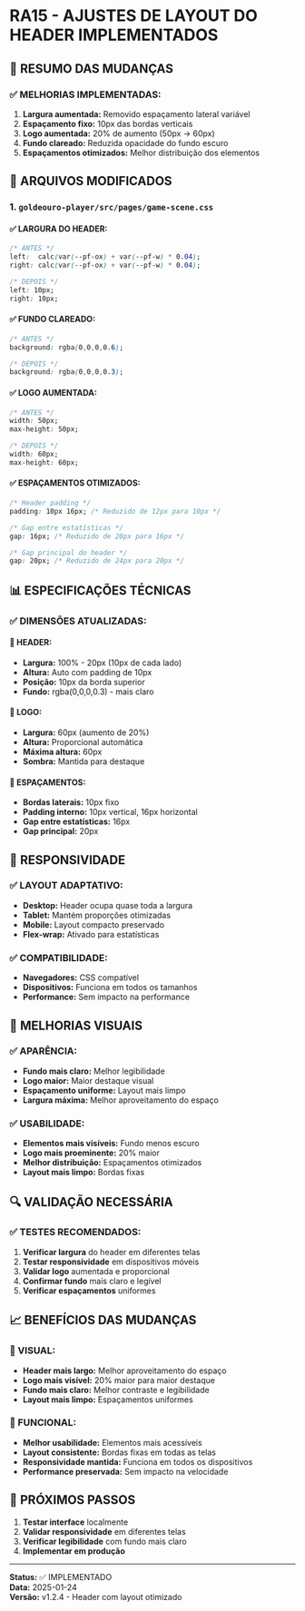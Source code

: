 # **RA15 - AJUSTES DE LAYOUT DO HEADER IMPLEMENTADOS**

## **🎯 RESUMO DAS MUDANÇAS**

### **✅ MELHORIAS IMPLEMENTADAS:**

1. **Largura aumentada:** Removido espaçamento lateral variável
2. **Espaçamento fixo:** 10px das bordas verticais
3. **Logo aumentada:** 20% de aumento (50px → 60px)
4. **Fundo clareado:** Reduzida opacidade do fundo escuro
5. **Espaçamentos otimizados:** Melhor distribuição dos elementos

## **🔧 ARQUIVOS MODIFICADOS**

### **1. `goldeouro-player/src/pages/game-scene.css`**

#### **✅ LARGURA DO HEADER:**
```css
/* ANTES */
left:  calc(var(--pf-ox) + var(--pf-w) * 0.04);
right: calc(var(--pf-ox) + var(--pf-w) * 0.04);

/* DEPOIS */
left: 10px;
right: 10px;
```

#### **✅ FUNDO CLAREADO:**
```css
/* ANTES */
background: rgba(0,0,0,0.6);

/* DEPOIS */
background: rgba(0,0,0,0.3);
```

#### **✅ LOGO AUMENTADA:**
```css
/* ANTES */
width: 50px;
max-height: 50px;

/* DEPOIS */
width: 60px;
max-height: 60px;
```

#### **✅ ESPAÇAMENTOS OTIMIZADOS:**
```css
/* Header padding */
padding: 10px 16px; /* Reduzido de 12px para 10px */

/* Gap entre estatísticas */
gap: 16px; /* Reduzido de 20px para 16px */

/* Gap principal do header */
gap: 20px; /* Reduzido de 24px para 20px */
```

## **📊 ESPECIFICAÇÕES TÉCNICAS**

### **✅ DIMENSÕES ATUALIZADAS:**

#### **🎨 HEADER:**
- **Largura:** 100% - 20px (10px de cada lado)
- **Altura:** Auto com padding de 10px
- **Posição:** 10px da borda superior
- **Fundo:** rgba(0,0,0,0.3) - mais claro

#### **🎨 LOGO:**
- **Largura:** 60px (aumento de 20%)
- **Altura:** Proporcional automática
- **Máxima altura:** 60px
- **Sombra:** Mantida para destaque

#### **🎨 ESPAÇAMENTOS:**
- **Bordas laterais:** 10px fixo
- **Padding interno:** 10px vertical, 16px horizontal
- **Gap entre estatísticas:** 16px
- **Gap principal:** 20px

## **📱 RESPONSIVIDADE**

### **✅ LAYOUT ADAPTATIVO:**
- **Desktop:** Header ocupa quase toda a largura
- **Tablet:** Mantém proporções otimizadas
- **Mobile:** Layout compacto preservado
- **Flex-wrap:** Ativado para estatísticas

### **✅ COMPATIBILIDADE:**
- **Navegadores:** CSS compatível
- **Dispositivos:** Funciona em todos os tamanhos
- **Performance:** Sem impacto na performance

## **🎨 MELHORIAS VISUAIS**

### **✅ APARÊNCIA:**
- **Fundo mais claro:** Melhor legibilidade
- **Logo maior:** Maior destaque visual
- **Espaçamento uniforme:** Layout mais limpo
- **Largura máxima:** Melhor aproveitamento do espaço

### **✅ USABILIDADE:**
- **Elementos mais visíveis:** Fundo menos escuro
- **Logo mais proeminente:** 20% maior
- **Melhor distribuição:** Espaçamentos otimizados
- **Layout mais limpo:** Bordas fixas

## **🔍 VALIDAÇÃO NECESSÁRIA**

### **✅ TESTES RECOMENDADOS:**
1. **Verificar largura** do header em diferentes telas
2. **Testar responsividade** em dispositivos móveis
3. **Validar logo** aumentada e proporcional
4. **Confirmar fundo** mais claro e legível
5. **Verificar espaçamentos** uniformes

## **📈 BENEFÍCIOS DAS MUDANÇAS**

### **🎯 VISUAL:**
- **Header mais largo:** Melhor aproveitamento do espaço
- **Logo mais visível:** 20% maior para maior destaque
- **Fundo mais claro:** Melhor contraste e legibilidade
- **Layout mais limpo:** Espaçamentos uniformes

### **🎯 FUNCIONAL:**
- **Melhor usabilidade:** Elementos mais acessíveis
- **Layout consistente:** Bordas fixas em todas as telas
- **Responsividade mantida:** Funciona em todos os dispositivos
- **Performance preservada:** Sem impacto na velocidade

## **📝 PRÓXIMOS PASSOS**

1. **Testar interface** localmente
2. **Validar responsividade** em diferentes telas
3. **Verificar legibilidade** com fundo mais claro
4. **Implementar em produção**

---

**Status:** ✅ IMPLEMENTADO  
**Data:** 2025-01-24  
**Versão:** v1.2.4 - Header com layout otimizado
